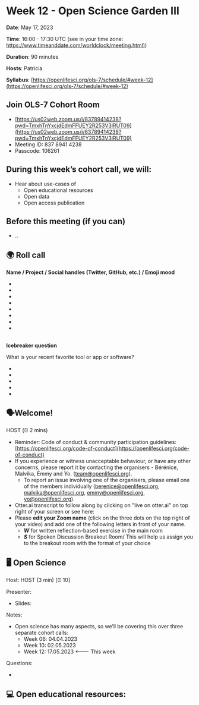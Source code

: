 
# Week 12 - Open Science Garden III

**Date**: May 17, 2023

**Time**: 16:00 - 17:30 UTC (see in your time zone: [https://www.timeanddate.com/worldclock/meeting.html)](https://www.timeanddate.com/worldclock/meeting.html))

**Duration**: 90 minutes

**Hosts**:  Patricia

**Syllabus**: [https://openlifesci.org/ols-7/schedule/#week-12](https://openlifesci.org/ols-7/schedule/#week-12)





## **Join OLS-7 Cohort Room**

   * [https://us02web.zoom.us/j/83789414238?pwd=TmxhTnYxcjdEdmFFUEY2R253V3lRUT09](https://us02web.zoom.us/j/83789414238?pwd=TmxhTnYxcjdEdmFFUEY2R253V3lRUT09)
   * Meeting ID: 837 8941 4238
   * Passcode: 106261


## During this week’s cohort call, we will:

   * Hear about use-cases of
       * Open educational resources
       * Open data
       * Open access publication


## Before this meeting (if you can)

   * ..


## 🌍 Roll call

**Name / Project / Social handles (Twitter, GitHub, etc.) / Emoji mood**

   *  
   *  
   *  
   *  
   *  
   *  
   *  
   *  
## 

**Icebreaker question**

What is your recent favorite tool or app or software?

   *  
   *  
   *  
   *  
   *  


## 🗣️Welcome!

HOST (⏰ 2 mins)

   * Reminder: Code of conduct \& community participation guidelines: [https://openlifesci.org/code-of-conduct](https://openlifesci.org/code-of-conduct)
   * If you experience or witness unacceptable behaviour, or have any other concerns, please report it by contacting the organisers - Bérénice, Malvika, Emmy and Yo. (team@openlifesci.org).
       * To report an issue involving one of the organisers, please email one of the members individually (berenice@openlifesci.org, malvika@openlifesci.org, emmy@openlifesci.org, yo@openlifesci.org).
   * Otter.ai transcript to follow along by clicking on "live on otter.ai" on top right of your screen or see here:
   * Please **edit your Zoom name** (click on the three dots on the top right of your video) and add one of the following letters in front of your name.
       * ***W*** for written reflection-based exercise in the main room
       * ***S*** for Spoken Discussion Breakout Room/ This will help us assign you to the breakout room with the format of your choice


## 🖥 Open Science

Host: HOST (3 min) [⏰ 10]



Presenter: 

   * Slides: 


Notes:

   * Open science has many aspects, so we’ll be covering this over three separate cohort calls:
       * Week 06: 04.04.2023
       * Week 10: 02.05.2023
       * Week 12: 17.05.2023 <--- This week


Questions:

   * 





## 💻 Open educational resources: <Title>

Host: HOST (10 minutes + 5 for questions) [⏰ 45]



Guest speaker: Toby Hodges

   * <Contact / social>
   * Slides: <LINK>


Notes:

   *  
   *  
   * 

Questions: 

   *  
   *  
   *  




## 💻 Open data: <Title>

Host: HOST (10 minutes + 5 for questions) [⏰ 45]



Guest speaker: Esther Plomp

   * <Contact / social>
   * Slides: <LINK>


Notes:

   *  
   *  
   * 

Questions: 

   *  
   *  
   *  


## 👥 Breakout discussion: Open Science and You

[HOST] introduces, [HOST] makes breakouts (10 minutes) [⏰ 70]

10 minutes, ~3-4/room: we will have some written discussion and some spoken discussion room



#### Discussion prompts for the room:

   * Do you practise or advocate for open science?
   * If you do either, explain how.
   * If you don’t do either, explain what you think the difference is between practising open science and advocating for it. 


**Breakout room reminder**: If you need assistance in your breakout room, please click the ’ Ask for Help’ button at the bottom of your screen



#### **Notes from breakout discussions**

Breakout Room 1 - Written/Spoken

   * Names
       *  
   * Notes
       * 



Breakout Room 2 - Written/Spoken

   * Names
       *  
   * Notes
       * 

       * 

Breakout Room 3 - Written/Spoken

   * Names
       *  
   * Notes
       * 

       * 

Breakout Room 4 - Written/Spoken

   * Names
       *  
   * Notes
       * 



**Any insights/thoughts/comments to share from your breakout room?**

   * 

   * 

   * 

   * 

   * 

   * 

   * 

   * 



## 💻 Open access publication: <Title>

Host: HOST (10 minutes + 5 for questions) [⏰ 45]



Guest speaker: Godwyns Onwuchekwa

   * <Contact / social>
   * Slides: <LINK>


Notes:

   *  
   *  
   * 

Questions: 

   *  
   *  
   *  




## 🗣️ Closing 

Host:  (⏰ 5 minutes) 85

Assignments

   * Check the GitHub Intro notes, learning resource and video from last week
       * Notes (with links to learning resource): [https://bit.ly/ols-7-week-05](https://bit.ly/ols-7-week-05)
       * Video: 
   * Prepare to share your project online through Git Pages, Google Site, Wordpress or other option. ← long term assignment, do it in your own pace.


Next weeks:

   * Week 7: Attend your Mentor-mentee call
   * Week 8: Cohort call - We will discuss community design for inclusivity 🏡: [https://openlifesci.org/ols-7/schedule/#week-08Open](https://openlifesci.org/ols-7/schedule/#week-08Open)


### Q\&A for after the call 

Response will be shared through notes

   * 



### Feedback

What worked?

   *  
   *  
What didn’t work?

   *  
   *  
What would you change?

   *  
   *  
What surprised you?

   *  I attended a written brakout room for the first time this time and I really like to have this option. <3
   *  
   * 

   * 



*Reference: Mozilla Open Leaders, Open Life Science *

*License: CC BY 4.0, Open Life Science (OLS-6), 2022*
